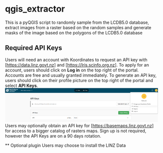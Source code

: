 # qgis_extractor
This is a pyQGIS script to randomly sample from the LCDB5.0 database, extract images from a raster based on the random samples and generate masks of the image based on the polygons of the LCDB5.0 database

## Required API Keys
Users will need an account with Koordinates to request an API key with [https://data.linz.govt.nz] and [https://lris.scinfo.org.nz]. To apply for an account, users should click on **Log in** on the top right of the portal. Accounts are free and usually granted immediately. To generate an API key, users should click on their profile picture on the top right of the portal and select **API Keys**. 
![Requesting API Keys](apikey_request.png)
Users may optionally obtain an API key for [https://basemaps.linz.govt.nz] for access to a bigger catalog of rasters maps. Sign up is not required, however the API Keys are on a 90 days rotation. 

** Optional plugin
Users may choose to install the LINZ Data 
